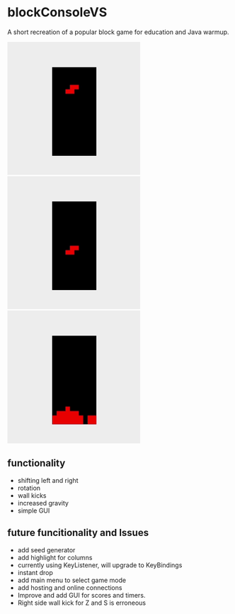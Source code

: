# blockConsoleVS

A short recreation of a popular block game for education and Java warmup.

![shifting example](https://github.com/RidgeGT/blockConsoleVS/blob/main/examples/shift.gif)
![rotating example](https://github.com/RidgeGT/blockConsoleVS/blob/main/examples/rotate.gif)
![fill example](https://github.com/RidgeGT/blockConsoleVS/blob/main/examples/fill.gif)
## functionality
* shifting left and right
* rotation
* wall kicks
* increased gravity
* simple GUI

## future funcitionality and Issues
* add seed generator
* add highlight for columns
* currently using KeyListener, will upgrade to KeyBindings
* instant drop
* add main menu to select game mode
* add hosting and online connections
* Improve and add GUI for scores and timers.
* Right side wall kick for Z and S is erroneous
